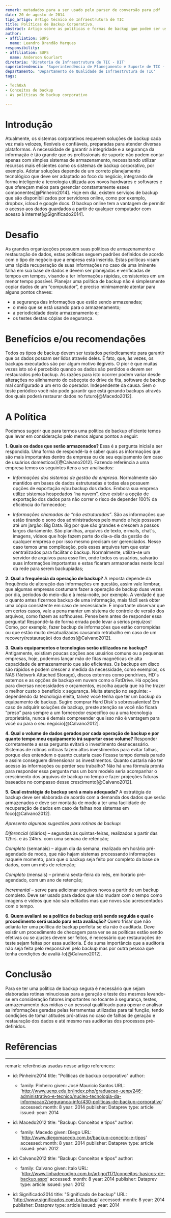 ```yaml
---
remark: metadados para a ser usado pelo parser de conversão para pdf
date: 20 de agosto de 2014
tipo_artigo: Artigo técnico de Infraestrutura de TIC
title: Políticas de Backup Corporativo.
abstract: Artigo sobre as políticas e formas de backup que podem ser usados para controle e segurança no armazenamento das informações de sistemas corporativos. Estes controles são importantes para a confiabilidade das informações que estão sendo armazenadas para possíveis utilizações futuras.
author:
- affiliation: SUPS
  name: Leandro Brandão Marques
responsibility:
- affiliation: SUPS
  name: Anderson Gourlart
diretoria: 'Diretoria de Infraestrutura de TIC - DIT'
superintendencia: 'Superintendência de Planejamento e Suporte de TIC - SUPS'
departamento: 'Departamento de Qualidade de Infraestrutura de TIC'
tags:

- Tech0xA      
- Conceitos de backup 
- As políticas de backup corporativo

---
```

Introdução
===
Atualmente, os sistemas corporativos requerem soluções de backup cada vez mais velozes, flexíveis e confiáveis, preparadas para atender diversas plataformas.
A necessidade de garantir a integridade e a segurança da informação é tão grande que os profissionais de suporte não podem contar apenas com simples sistemas de armazenamento, necessitando utilizar recursos mais eficientes como os sistemas de backup corporativo, por exemplo. Adotar soluções depende de um correto planejamento tecnológico que deve ser adaptado ao foco do negócio, integrando de forma inteligente a tecnologia utilizada aos novos hardwares e softwares e que ofereçam meios para gerenciar constantemente esses componentes[@Pinheiro2014].
Hoje em dia, existem serviços de backup que são disponibilizados por servidores online, como por exemplo, dropbox, icloud e google docs. O backup online tem a vantagem de permitir o acesso aos dados guardados a partir de qualquer computador com acesso à internet[@Significado2014].

Desafio
===
As grandes organizações possuem suas políticas de armazenamento e restauração de dados, estas políticas seguem padrões definidos de acordo com o tipo de negócio que a empresa está inserida. Estas políticas visam uma rápida recuperação de suas informações no caso de uma iminente falha em sua base de dados e devem ser planejadas e verificadas de tempos em tempos, visando a ter informações rápidas, consistentes em um menor tempo possível.
Planejar uma política de backup não é simplesmente copiar dados de um “computador”, é preciso minimamente atentar para alguns pontos chaves: 

- a segurança das informações que estão sendo armazenadas; 
- o meio que se está usando para o armazenamento; 
- a periodicidade deste armazenamento e; 
- os testes destas cópias de segurança.



Benefícios e/ou recomendações
=== 
Todos os tipos de backup devem ser testados periodicamente para garantir que os dados possam ser lidos através deles. É fato, que, às vezes, os backups executados são por algum motivo ilegíveis. O pior é que muitas vezes isto só é percebido quando os dados são perdidos e devem ser restaurados pelo backup. As razões para isto ocorrer podem variar desde alterações no alinhamento do cabeçote do drive de fita, software de backup mal configurado a um erro do operador. Independente da causa. Sem o teste periódico você não pode garantir que está gerando backups através dos quais poderá restaurar dados no futuro[@Macedo2012].

A Política
===
Podemos sugerir que para termos uma política de backup eficiente temos que levar em consideração pelo menos alguns pontos a seguir:

**1. Quais os dados que serão armazenados?**
Essa é a pergunta inicial a ser respondida. Uma forma de respondê-la é saber quais as informações que são mais importantes dentro da empresa ou de seu equipamento (em caso de usuários domésticos)[@Calvano2012]. Fazendo referência a uma empresa temos os seguintes itens a ser analisados:

- *Informações dos sistemas de gestão da empresa*. Normalmente são mantidos em bases de dados estruturadas e todas elas possuem opções de exportação e/ou backup dos dados. Embora sua empresa utilize sistemas hospedados “na nuvem”, deve existir a opção de exportação dos dados para não correr o risco de depender 100% da eficiência do fornecedor;

- *Informações chamadas de “não estruturadas”*. São as informações que estão tirando o sono dos administradores pelo mundo e hoje possuem até um jargão: Big Data. Big por que são grandes e crescem a passos largos diariamente. São planilhas, arquivos de texto, e-mails, chat´s, imagens, vídeos que hoje fazem parte do dia-a-dia da gestão de qualquer empresa e por isso mesmo precisam ser gerenciados. Nesse caso temos uma complicação, pois esses arquivos tem que estar centralizados para facilitar o backup. Normalmente, utiliza-se um servidor de arquivos para esse fim, onde todos os usuários, salvarão suas informações importantes e estas ficaram armazenadas neste local da rede para serem backupiadas;

**2. Qual a frequência da operação de backup?**
A reposta depende da frequência de alteração das informações em questão, assim vale lembrar, que algumas empresas costumam fazer a operação de backup duas vezes por dia, períodos do meio-dia e à meia-noite, por exemplo. A verdade é que o quanto antes fizermos backup de uma informação, mais fácil será obter uma cópia consistente em caso de necessidade. É importante observar que em certos casos, vale a pena manter um sistema de controle de versão dos arquivos, como fazem as softhouses. 
Pense bem antes de responder essa pergunta! Respondê-la de forma errada pode levar a sérios prejuízos! Como, por exemplo, fazer backup de informações que estão corrompidas ou que estão muito desatualizadas causando retrabalho em caso de um recovery(restauração) dos dados[@Calvano2012].

**3. Quais equipamentos e tecnologias serão utilizados no backup?**
Antigamente, existiam poucas opções aos usuários comuns ou a pequenas empresas, hoje, podemos lançar mão de fitas magnéticas de alta capacidade de armazenamento que são eficientes. Os backups em disco são rápidos e podem crescer a medida da necessidade, como exemplos, os NAS (Network Attached Storage), discos externos como pendrives, HD´s externos e as opções de backup em nuvem como o FatDrive.
Há opções para diversas necessidades e orçamentos, escolha aquela que irá lhe trazer o melhor custo x benefício x segurança. 
Muita atenção no seguinte: - dependendo da tecnologia eleita, talvez você tenha que ter um backup do equipamento de backup. Sugiro comprar Hard Disk´s sobressalentes! Em caso de adquirir soluções de backup, preste atenção se você não ficará “preso” para sempre a um fornecedor específico ou a uma tecnologia proprietária, nunca é demais compreender que isso não é vantagem para você ou para o seu negócio[@Calvano2012].

**4. Qual o volume de dados gerados por cada operação de backup e por quanto tempo meu equipamento irá suportar esse volume?**
Responder corretamente a essa pergunta evitará o investimento desnecessário.  Sistemas de rotinas críticas fazem altos investimentos para evitar falhas, porque eles entendem o quanto custaria caso ficasse tempo demais parado e assim conseguem dimensionar os investimentos. Quanto custaria não ter acesso às informações ou perder seu trabalho? Não há uma fórmula pronta para responder essa pergunta mas um bom modelo seria acompanhar o crescimento dos arquivos de backup no tempo e fazer projeções futuras baseados no compasso desse crescimento[@Calvano2012].

**5. Qual estratégia de backup será a mais adequada?**
A estratégia de backup deve ser elaborada de acordo com a demanda dos dados que serão armazenados e deve ser montada de modo a ter uma facilidade de recuperação de dados em caso de falhas nos sistemas em foco[@Calvano2012]. 

*Apresento algumas sugestões para rotinas de backup:*

*Diferencial* (diários) – segundas às quintas-feiras, realizados a partir das 12hrs. e às 24hrs. com uma semana de retenção;

*Completo* (semanais) – algum dia da semana, realizado em horário pré-agendado de modo, que não hajam sistemas processando informações naquele momento, para que o backup seja feito por completo da base de dados, com um mês de retenção;

*Completo* (mensais) – primeira sexta-feira do mês, em horário pré-agendado, com um ano de retenção;

*Incremental* – serve para adicionar arquivos novos a partir de um backup completo. Deve ser usado para dados que não mudam com o tempo como imagens e vídeos que não são editados mas que novos são acrescentados com o tempo.

**6. Quem avaliará se a política de backup está sendo seguida e qual o procedimento será usado para esta avaliação?**
Quero frisar que não adianta ter uma política de backup perfeita se ela não é auditada. Deve existir um procedimento de checagem para ver se as políticas estão sendo efetivas ou se ajustes devem ser feitos, é necessário que restaurações de teste sejam feitas por essa auditoria. É de suma importância que a auditoria não seja feita pelo responsável pelo backup mas por outra pessoa que tenha condições de avaliá-lo[@Calvano2012].

Conclusão
===
Para se ter uma política de backup segura é necessário que sejam elaboradas rotinas minuciosas para a geração e teste dos mesmos levando-se em consideração fatores importantes no tocante à segurança, testes, armazenamento das mídias e ao pessoal qualificado para operar e analisar as informações geradas pelas ferramentas utilizadas para tal função, tendo condições de tomar atitudes pró-ativas no caso de falhas de geração e restauração dos dados e até mesmo nas auditorias dos processos pré-definidos.


Refêrencias
===

---
remark: referências usadas nesse artigo
references:

- id: Pinheiro2014
  title: "Políticas de backup corporativo"
  author: 
  - family: Pinheiro
  	given: José Mauricio Santos
  URL: 'http://www.uenp.edu.br/index.php/graduacao-uenp/246-administrativo-e-tecnico/nucleo-tecnologia-da-informacao2/seguranca-info/430-politicas-de-backup-corporativo'
  accessed:
    month: 8
    year: 2014
  publisher: Dataprev
  type: article
  issued:
    year: 2014

- id: Macedo2012
  title: "Backup: Conceitos e tipos"
  author:
  - family: Macedo
  	given: Diego 
  URL: 'http://www.diegomacedo.com.br/backup-conceito-e-tipos'
  accessed:
    month: 8
    year: 2014
  publisher: Dataprev
  type: article
  issued:
    year: 2012


- id: Calvano2012
  title: "Backup: Conceitos e tipos"
  author: 
  - family: Calvano
  	given: Italo
  URL: 'http://www.linhadecodigo.com.br/artigo/1171/conceitos-basicos-de-backup.aspx'
  accessed:
    month: 8
    year: 2014
  publisher: Dataprev
  type: article
  issued:
    year: 2012

- id: Significado2014
  title: "Significado de backup"
  URL: 'http://www.significados.com.br/backup'
  accessed:
    month: 8
    year: 2014
  publisher: Dataprev
  type: article
  issued:
    year: 2014

---








